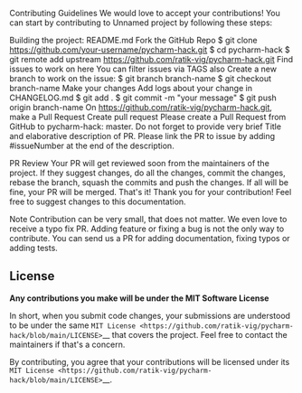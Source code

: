 Contributing Guidelines
We would love to accept your contributions! You can start by contributing to Unnamed project by following these steps:

Building the project: README.md
Fork the GitHub Repo
$ git clone https://github.com/your-username/pycharm-hack.git
$ cd pycharm-hack
$ git remote add upstream https://github.com/ratik-vig/pycharm-hack.git
Find issues to work on here
You can filter issues via TAGS also
Create a new branch to work on the issue:
$ git branch branch-name
$ git checkout branch-name
Make your changes
Add logs about your change in CHANGELOG.md
$ git add .
$ git commit -m "your message"
$ git push origin branch-name
On https://github.com/ratik-vig/pycharm-hack.git, make a Pull Request
Create pull request
Please create a Pull Request from GitHub to pycharm-hack: master. Do not forget to provide very brief Title and elaborative description of PR. Please link the PR to issue by adding #issueNumber at the end of the description.

PR Review
Your PR will get reviewed soon from the maintainers of the project. If they suggest changes, do all the changes, commit the changes, rebase the branch, squash the commits and push the changes. If all will be fine, your PR will be merged. That's it! Thank you for your contribution! Feel free to suggest changes to this documentation.

Note
Contribution can be very small, that does not matter. We even love to receive a typo fix PR. Adding feature or fixing a bug is not the only way to contribute. You can send us a PR for adding documentation, fixing typos or adding tests.

## License

**Any contributions you make will be under the MIT Software License**

In short, when you submit code changes, your submissions are understood to be under the same `MIT License <https://github.com/ratik-vig/pycharm-hack/blob/main/LICENSE>`\_\_ that covers the project. Feel free to contact the maintainers if that's a concern.

By contributing, you agree that your contributions will be licensed under its `MIT License <https://github.com/ratik-vig/pycharm-hack/blob/main/LICENSE>`\_\_.
